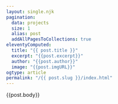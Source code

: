 ```yaml
---
layout: single.njk
pagination:
  data: projects
  size: 1
  alias: post
  addAllPagesToCollections: true
eleventyComputed:
  title: "{{ post.title }}"
  excerpt: "{{post.excerpt}}"
  author: "{{post.author}}"
  image: "{{post.imgURL}}"
ogtype: article
permalink: "/{{ post.slug }}/index.html"
---
```

{{post.body}}
